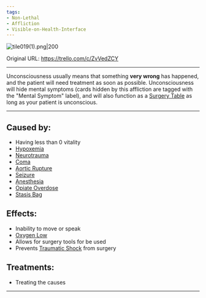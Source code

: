 ```yaml
---
tags:
- Non-Lethal
- Affliction
- Visible-on-Health-Interface
---
```


![tile019(1).png\|200](/Head_Brain/Unconsciousness%20-%20Attachments/6718845db30472d958dd7ac3.png)

Original URL: https://trello.com/c/ZvVedZCY

---

Unconsciousness usually means that something **very wrong** has happened, and the patient will need treatment as soon as possible. Unconsciousness will hide mental symptoms (cards hidden by this affliction are tagged with the "Mental Symptom" label), and will also function as a [Surgery Table](../Items/Surgery%20Table.md)  as long as your patient is unconscious.

---

## Caused by:

- Having less than 0 vitality
- [Hypoxemia](../Blood/Hypoxemia.md)
- [Neurotrauma](Neurotrauma.md)
- [Coma](Coma.md)
- [Aortic Rupture](../Torso/Aortic%20Rupture.md)
- [Seizure](Seizure.md)
- [Anesthesia](../Torso/Anesthesia.md)
- [Opiate Overdose](Opiate%20Overdose.md)
- [Stasis Bag](../Items/Stasis%20Bag.md)

## Effects:

- Inability to move or speak
- [Oxygen Low](../Lungs/Oxygen%20Low.md)
- Allows for surgery tools for be used
- Prevents [Traumatic Shock](../Surgery/Traumatic%20Shock.md) from surgery

## Treatments:

- Treating the causes

---

